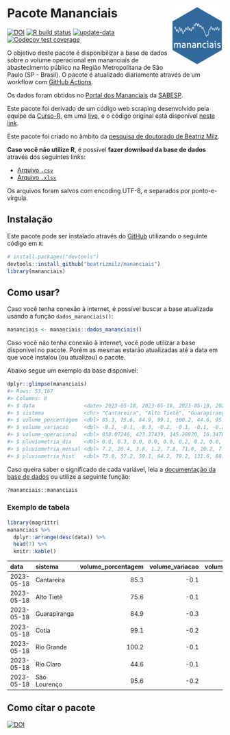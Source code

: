 
<!-- README.md is generated from README.Rmd. Please edit that file -->

# Pacote Mananciais <img src="man/figures/hexlogo.png" align="right" width = "120px"/>

<!-- badges: start -->

[![DOI](https://zenodo.org/badge/DOI/10.5281/zenodo.4733056.svg)](https://doi.org/10.5281/zenodo.4733056)
[![R build
status](https://github.com/beatrizmilz/mananciais/workflows/R-CMD-check/badge.svg)](https://github.com/beatrizmilz/mananciais/actions)
[![update-data](https://github.com/beatrizmilz/mananciais/actions/workflows/2-update_data.yaml/badge.svg)](https://github.com/beatrizmilz/mananciais/actions/workflows/2-update_data.yaml)
[![Codecov test
coverage](https://codecov.io/gh/beatrizmilz/mananciais/branch/master/graph/badge.svg)](https://codecov.io/gh/beatrizmilz/mananciais?branch=master)
<!-- badges: end -->

O objetivo deste pacote é disponibilizar a base de dados sobre o volume
operacional em mananciais de abastecimento público na Região
Metropolitana de São Paulo (SP - Brasil). O pacote é atualizado
diariamente através de um workflow com [GitHub
Actions](https://github.com/beatrizmilz/mananciais/actions).

Os dados foram obtidos no [Portal dos
Mananciais](http://mananciais.sabesp.com.br/Situacao) da
[SABESP](http://site.sabesp.com.br/site/Default.aspx).

Este pacote foi derivado de um código web scraping desenvolvido pela
equipe da [Curso-R](https://www.curso-r.com/), em uma
[live](https://youtu.be/jvZIxrMmOcQ), e o código original está
disponível [neste
link](https://github.com/curso-r/lives/blob/master/drafts/20200730_scraper_sabesp.R).

Este pacote foi criado no âmbito da [pesquisa de doutorado de Beatriz
Milz](https://beatrizmilz.github.io/tese/).

**Caso você não utilize R**, é possível **fazer download da base de
dados** através dos seguintes links:

- [Arquivo
  `.csv`](https://github.com/beatrizmilz/mananciais/raw/master/inst/extdata/mananciais.csv)
- [Arquivo
  `.xlsx`](https://github.com/beatrizmilz/mananciais/blob/master/inst/extdata/mananciais.xlsx?raw=true)

Os arquivos foram salvos com encoding UTF-8, e separados por
ponto-e-vírgula.

## Instalação

Este pacote pode ser instalado através do [GitHub](https://github.com/)
utilizando o seguinte código em `R`:

``` r
# install.packages("devtools")
devtools::install_github("beatrizmilz/mananciais")
library(mananciais)
```

## Como usar?

Caso você tenha conexão à internet, é possível buscar a base atualizada
usando a função `dados_mananciais()`:

``` r
mananciais <- mananciais::dados_mananciais() 
```

Caso você não tenha conexão à internet, você pode utilizar a base
disponível no pacote. Porém as mesmas estarão atualizadas até a data em
que você instalou (ou atualizou) o pacote.

Abaixo segue um exemplo da base disponível:

``` r
dplyr::glimpse(mananciais)
#> Rows: 53,167
#> Columns: 8
#> $ data                <date> 2023-05-18, 2023-05-18, 2023-05-18, 2023-05-18, 2…
#> $ sistema             <chr> "Cantareira", "Alto Tietê", "Guarapiranga", "Cotia…
#> $ volume_porcentagem  <dbl> 85.3, 75.6, 84.9, 99.1, 100.2, 44.6, 95.6, 85.4, 7…
#> $ volume_variacao     <dbl> -0.1, -0.1, -0.3, -0.2, -0.1, -0.1, -0.2, -0.1, -0…
#> $ volume_operacional  <dbl> 838.07246, 423.37439, 145.28970, 16.34780, 112.373…
#> $ pluviometria_dia    <dbl> 0.0, 0.3, 0.0, 0.0, 0.0, 0.2, 0.2, 0.0, 0.3, 0.0, …
#> $ pluviometria_mensal <dbl> 7.2, 26.4, 3.8, 1.2, 7.8, 71.0, 10.2, 7.2, 26.1, 3…
#> $ pluviometria_hist   <dbl> 75.0, 57.2, 59.1, 64.2, 79.2, 131.6, 88.6, 75.0, 5…
```

Caso queira saber o significado de cada variável, leia a [documentação
da base de
dados](https://beatrizmilz.github.io/mananciais/reference/mananciais.html)
ou utilize a seguinte função:

``` r
?mananciais::mananciais
```

### Exemplo de tabela

``` r
library(magrittr)
mananciais %>% 
  dplyr::arrange(desc(data)) %>% 
  head(7) %>%
  knitr::kable()
```

| data       | sistema      | volume_porcentagem | volume_variacao | volume_operacional | pluviometria_dia | pluviometria_mensal | pluviometria_hist |
|:-----------|:-------------|-------------------:|----------------:|-------------------:|-----------------:|--------------------:|------------------:|
| 2023-05-18 | Cantareira   |               85.3 |            -0.1 |          838.07246 |              0.0 |                 7.2 |              75.0 |
| 2023-05-18 | Alto Tietê   |               75.6 |            -0.1 |          423.37439 |              0.3 |                26.4 |              57.2 |
| 2023-05-18 | Guarapiranga |               84.9 |            -0.3 |          145.28970 |              0.0 |                 3.8 |              59.1 |
| 2023-05-18 | Cotia        |               99.1 |            -0.2 |           16.34780 |              0.0 |                 1.2 |              64.2 |
| 2023-05-18 | Rio Grande   |              100.2 |            -0.1 |          112.37321 |              0.0 |                 7.8 |              79.2 |
| 2023-05-18 | Rio Claro    |               44.6 |            -0.1 |            6.10155 |              0.2 |                71.0 |             131.6 |
| 2023-05-18 | São Lourenço |               95.6 |            -0.2 |           84.89678 |              0.2 |                10.2 |              88.6 |

## Como citar o pacote

[![DOI](https://zenodo.org/badge/DOI/10.5281/zenodo.4733056.svg)](https://doi.org/10.5281/zenodo.4733056)
